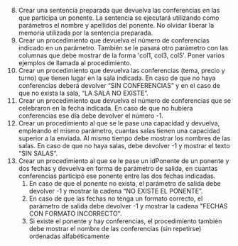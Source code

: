 8. Crear una sentencia preparada que devuelva las conferencias en las que participa un ponente. La sentencia se
   ejecutará utilizando como parámetros el nombre y apellidos del ponente. No olvidar liberar la memoria
   utilizada por la sentencia preparada.
9. Crear un procedimiento que devuelva el número de conferencias indicado en un parámetro. También se le
   pasará otro parámetro con las columnas que debe mostrar de la forma 'col1, col3, col5'. Poner varios ejemplos
   de llamada al procedimiento.
10. Crear un procedimiento que devuelva las conferencias (tema, precio y turno) que tienen lugar en la sala
    indicada. En caso de que no haya conferencias deberá devolver “SIN CONFERENCIAS” y en el caso de que no
    exista la sala, “LA SALA NO EXISTE”.
11. Crear un procedimiento que devuelva el número de conferencias que se celebraron en la fecha indicada. En
    caso de que no hubiera conferencias ese día debe devolver el número -1.
12. Crear un procedimiento al que se le pase una capacidad y devuelva, empleando el mismo parámetro, cuantas
    salas tienen una capacidad superior a la enviada. Al mismo tiempo debe mostrar los nombres de las salas. En
    caso de que no haya salas, debe devolver -1 y mostrar el texto “SIN SALAS”.
13. Crear un procedimiento al que se le pase un idPonente de un ponente y dos fechas y devuelva en forma de
    parámetro de salida, en cuantas conferencias participó ese ponente entre las dos fechas indicadas.
    1. En caso de que el ponente no exista, el parámetro de salida debe devolver -1 y mostrar la cadena “NO
       EXISTE EL PONENTE”.
    2. En caso de que las fechas no tenga un formato correcto, el parámetro de salida debe devolver -1 y mostrar
       la cadena "FECHAS CON FORMATO INCORRECTO".
    3. Si existe el ponente y hay conferencias, el procedimiento también debe mostrar el nombre de las
       conferencias (sin repetirse) ordenadas alfabéticamente

